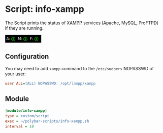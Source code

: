# Script: info-xampp

The Script prints the status of [XAMPP](https://www.apachefriends.org/de/index.html) services (Apache, MySQL, ProFTPD) if they are running.

![info-xampp](screenshots/1.png)


## Configuration

You may need to add `xampp` command to the `/etc/sudoers` NOPASSWD of your user:

```ini
user ALL=(ALL) NOPASSWD: /opt/lampp/xampp
```


## Module

```ini
[module/info-xampp]
type = custom/script
exec = ~/polybar-scripts/info-xampp.sh
interval = 10
```
